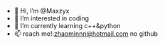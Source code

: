 - 👋 Hi, I’m @Maxzyx
- 👀 I’m interested in coding
- 🌱 I’m currently learning c++&python
- 📫 reach me!:zhaominnn@hotmail.com 
no github

<!---
Maxzyx/Maxzyx is a ✨ special ✨ repository because its `README.md` (this file) appears on your GitHub profile.
You can click the Preview link to take a look at your changes.
--->
